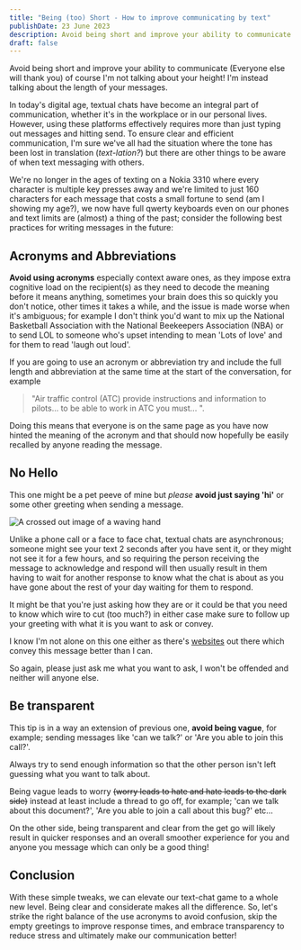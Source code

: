 ```yaml
---
title: "Being (too) Short - How to improve communicating by text"
publishDate: 23 June 2023
description: Avoid being short and improve your ability to communicate (Everyone else will thank you).
draft: false
---
```


Avoid being short and improve your ability to communicate (Everyone else will thank you) of course I'm not talking about your height! I'm instead talking about the length of your messages.

In today's digital age, textual chats have become an integral part of communication, whether it's in the workplace or in our personal lives. However, using these platforms effectively requires more than just typing out messages and hitting send. To ensure clear and efficient communication, I'm sure we've all had the situation where the tone has been lost in translation (*text-lation?*) but there are other things to be aware of when text messaging with others.

We're no longer in the ages of texting on a Nokia 3310 where every character is multiple key presses away and we're limited to just 160 characters for each message that costs a small fortune to send (am I showing my age?), we now have full qwerty keyboards even on our phones and text limits are (almost) a thing of the past; consider the following best practices for writing messages in the future:

## Acronyms and Abbreviations

**Avoid using acronyms** especially context aware ones, as they impose extra cognitive load on the recipient(s) as they need to decode the meaning before it means anything, sometimes your brain does this so quickly you don't notice, other times it takes a while, and the issue is made worse when it's ambiguous; for example I don't think you'd want to mix up the National Basketball Association with the National Beekeepers Association (NBA) or to send LOL to someone who's upset intending to mean 'Lots of love' and for them to read 'laugh out loud'.

If you are going to use an acronym or abbreviation try and include the full length and abbreviation at the same time at the start of the conversation, for example

> "Air traffic control (ATC) provide instructions and information to pilots... to be able to work in ATC you must... ".

Doing this means that everyone is on the same page as you have now hinted the meaning of the acronym and that should now hopefully be easily recalled by anyone reading the message.

## No Hello

This one might be a pet peeve of mine but *please* **avoid just saying 'hi'** or some other greeting when sending a message.

![A crossed out image of a waving hand](/assets/blog/no-hello.png)

Unlike a phone call or a face to face chat, textual chats are asynchronous; someone might see your text 2 seconds after you have sent it, or they might not see it for a few hours, and so requiring the person receiving the message to acknowledge and respond will then usually result in them having to wait for another response to know what the chat is about as you have gone about the rest of your day waiting for them to respond.

It might be that you're just asking how they are or it could be that you need to know which wire to cut (too much?) in either case make sure to follow up your greeting with what it is you want to ask or convey.

I know I'm not alone on this one either as there's [websites](https://nohello.net/en/) out there which convey this message better than I can.

So again, please just ask me what you want to ask, I won't be offended and neither will anyone else.

## Be transparent

This tip is in a way an extension of previous one, **avoid being vague**, for example; sending messages like 'can we talk?' or 'Are you able to join this call?'.

Always try to send enough information so that the other person isn't left guessing what you want to talk about.

Being vague leads to worry ~~(worry leads to hate and hate leads to the dark side)~~ instead at least include a thread to go off, for example; 'can we talk about this document?', 'Are you able to join a call about this bug?' etc...

On the other side, being transparent and clear from the get go will likely result in quicker responses and an overall smoother experience for you and anyone you message which can only be a good thing!

## Conclusion

With these simple tweaks, we can elevate our text-chat game to a whole new level. Being clear and considerate makes all the difference. So, let's strike the right balance of the use acronyms to avoid confusion, skip the empty greetings to improve response times, and embrace transparency to reduce stress and ultimately make our communication better!
